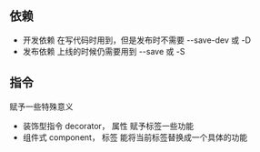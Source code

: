 ## 依赖
- 开发依赖
在写代码时用到，但是发布时不需要 --save-dev 或 -D
- 发布依赖
上线的时候仍需要用到 --save 或 -S

## 指令
赋予一些特殊意义  

- 装饰型指令 decorator， 属性
赋予标签一些功能
- 组件式 component， 标签
能将当前标签替换成一个具体的功能